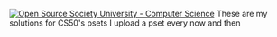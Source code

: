 [![Open Source Society University - Computer Science](https://img.shields.io/badge/OSSU-computer--science-blue.svg)](https://github.com/open-source-society/computer-science)
These are my solutions for CS50's psets I upload a pset every now and then
